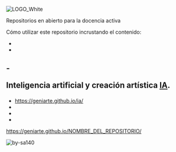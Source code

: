 
![LOGO_White](https://github.com/user-attachments/assets/71c93486-2c54-4eb6-b0b2-d1fe763e4a02)


Repositorios en abierto para la docencia activa

Cómo utilizar este repositorio incrustando el contenido:

-
-
-<p>Inteligencia artificial y creación artística <a href="https://geniarte.github.io/ia/" target="_blank" rel="noopener noreferrer">IA</a>.</p>
-
- https://geniarte.github.io/ia/
-
-
-
https://geniarte.github.io/NOMBRE_DEL_REPOSITORIO/

![by-sa140](https://github.com/user-attachments/assets/524d74f3-9017-4682-90d6-8040b3e3e9d3)

                         

